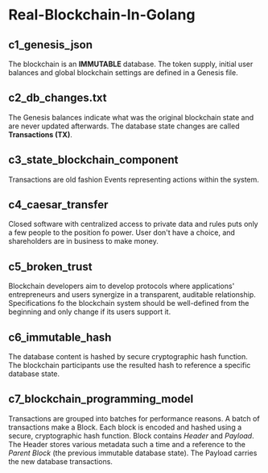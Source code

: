 # Real-Blockchain-In-Golang

## c1_genesis_json
The blockchain is an **IMMUTABLE** database. The token supply, initial user balances and global blockchain settings are defined in a Genesis file.

## c2_db_changes.txt
The Genesis balances indicate what was the original blockchain state and are never updated afterwards.
The database state changes are called **Transactions (TX)**.

## c3_state_blockchain_component
Transactions are old fashion Events representing actions within the system.

## c4_caesar_transfer
Closed software with centralized access to private data and rules puts only a few people to the position fo power.
User don't have a choice, and shareholders are in business to make money.

## c5_broken_trust
Blockchain developers aim to develop protocols where applications' entrepreneurs and users synergize in a transparent, auditable 
relationship. Specifications fo the blockchain system should be well-defined from the beginning and only change if its users
support it.

## c6_immutable_hash
The database content is hashed by secure cryptographic hash function. The blockchain participants use the resulted hash
to reference a specific database state.

## c7_blockchain_programming_model
Transactions are grouped into batches for performance reasons. A batch of transactions make a Block. Each block is encoded and hashed
using a secure, cryptographic hash function.
Block contains *Header* and *Payload*. The Header stores various metadata such a time and a reference to the *Parent Block* (the previous
immutable database state). The Payload carries the new database transactions.
